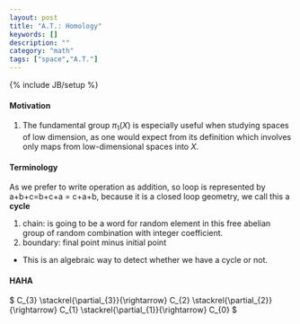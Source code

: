 ```yaml
---
layout: post
title: "A.T.: Homology"
keywords: []
description: ""
category: "math"
tags: ["space","A.T."]
---
```

{% include JB/setup %}


#### Motivation
1. The fundamental group $\pi_1(X)$ is especially useful when studying spaces of
   low dimension, as one would expect from its definition which involves only
   maps from low-dimensional spaces into $X$.

#### Terminology 
As we prefer to write operation as addition, so loop is represented by
a+b+c=b+c+a = c+a+b, because it is a closed loop geometry, we call this a **cycle**

1. chain: is going to be a word for random element in this free abelian group of
random combination  with integer coefficient.
2. boundary: final point minus initial point

- This is an algebraic way to detect whether we have a cycle or not.


#### HAHA
$
C_{3} \stackrel{\partial_{3}}{\rightarrow} C_{2}
\stackrel{\partial_{2}}{\rightarrow} C_{1}
\stackrel{\partial_{1}}{\rightarrow} C_{0}
$

